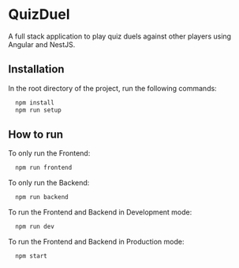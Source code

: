 # QuizDuel

A full stack application to play quiz duels against other players using Angular and NestJS.


## Installation

In the root directory of the project, run the following commands:

```bash
  npm install
  npm run setup
```

## How to run

To only run the Frontend:

```bash
  npm run frontend
```

To only run the Backend:

```bash
  npm run backend
```

To run the Frontend and Backend in Development mode:

```bash
  npm run dev
```

To run the Frontend and Backend in Production mode:

```bash
  npm start
```